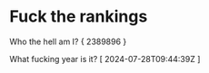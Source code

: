 # Fuck the rankings

Who the hell am I?
{ 2389896 }

What fucking year is it?
[ 2024-07-28T09:44:39Z ]
